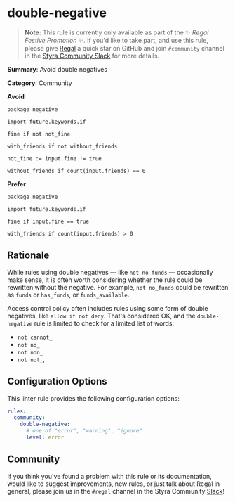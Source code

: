 # double-negative

> **Note:** This rule is currently only available as part of the
> ✨ _Regal Festive Promotion_ ✨. If you'd like to take part,
> and use this rule, please give [Regal](https://github.com/styraInc/regal)
> a quick star on GitHub and join `#community` channel in the
> [Styra Community Slack](https://communityinviter.com/apps/styracommunity/signup)
> for more details.

**Summary**: Avoid double negatives

**Category**: Community

**Avoid**
```rego
package negative

import future.keywords.if

fine if not not_fine

with_friends if not without_friends

not_fine := input.fine != true

without_friends if count(input.friends) == 0
```

**Prefer**
```rego
package negative

import future.keywords.if

fine if input.fine == true

with_friends if count(input.friends) > 0
```

## Rationale

While rules using double negatives — like `not no_funds` — occasionally make sense, it is often worth considering
whether the rule could be rewritten without the negative. For example, `not no_funds` could be rewritten as `funds` or
`has_funds`, or `funds_available`.

Access control policy often includes rules using some form of double negatives, like `allow if not deny`. That's
considered OK, and the `double-negative` rule is limited to check for a limited list of words:

* `not cannot_`
* `not no_`
* `not non_`
* `not not_`,

## Configuration Options

This linter rule provides the following configuration options:

```yaml
rules:
  community:
    double-negative:
      # one of "error", "warning", "ignore"
      level: error
```

## Community

If you think you've found a problem with this rule or its documentation, would like to suggest improvements, new rules,
or just talk about Regal in general, please join us in the `#regal` channel in the Styra Community
[Slack](https://communityinviter.com/apps/styracommunity/signup)!
